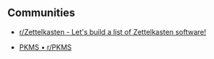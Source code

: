 ## Communities

- [r/Zettelkasten - Let's build a list of Zettelkasten software!](https://www.reddit.com/r/Zettelkasten/comments/flygc4/lets_build_a_list_of_zettelkasten_software/)

- [PKMS • r/PKMS](https://reddit.com/r/PKMS)